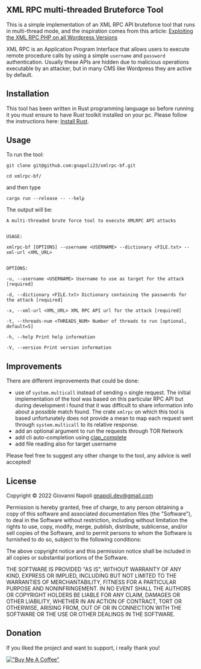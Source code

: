 
## XML RPC multi-threaded Bruteforce Tool

This is a simple implementation of an XML RPC API bruteforce tool that runs in multi-thread mode, and the inspiration comes from this article: [Exploiting the XML RPC PHP on all Wordpress Versions](https://nitesculucian.github.io/2019/07/01/exploiting-the-xmlrpc-php-on-all-wordpress-versions/)


XML RPC is an Application Program Interface that allows users to execute remote procedure calls by using a simple `username` and `password` authentication. Usually these APIs are hidden due to malicious operations executable by an attacker, but in many CMS like Wordpress they are active by default.

  

## Installation

This tool has been written in Rust programming language so before running it you must ensure to have Rust toolkit installed on your pc.
Please follow the instructions here: [Install Rust](https://www.rust-lang.org/tools/install).


## Usage

To run the tool:

```
git clone git@github.com:gnapoli23/xmlrpc-bf.git

cd xmlrpc-bf/
```

and then type

`cargo run --release -- --help`

  
The output will be:

```
A multi-threaded brute force tool to execute XMLRPC API attacks


USAGE:

xmlrpc-bf [OPTIONS] --username <USERNAME> --dictionary <FILE.txt> --xml-url <XML_URL>


OPTIONS:

-u, --username <USERNAME> Username to use as target for the attack [required]

-d, --dictionary <FILE.txt> Dictionary containing the passwords for the attack [required]

-x, --xml-url <XML_URL> XML RPC API url for the attack [required]

-t, --threads-num <THREADS_NUM> Number of threads to run [optional, default=5]

-h, --help Print help information

-V, --version Print version information
```

## Improvements

There are different improvements that could be done:
- use of `system.multicall` instead of sending `n` single request. The initial implementation of the tool was based on this particular RPC API but during development i found that it was difficult to share information info about a possible match found. The crate `xmlrpc` on which this tool is based unfortunately does not provide a mean to map each request sent through `system.multicall` to its relative response.
- add an optional argument to run the requests through TOR Network
- add cli auto-completion using [clap_complete](https://crates.io/crates/clap_complete)
- add file reading also for target username

Please feel free to suggest any other change to the tool, any advice is well accepted!

## License

Copyright © 2022 Giovanni Napoli [gnapoli.dev@gmail.com](mailto:gnapoli.dev@gmail.com)

Permission is hereby granted, free of charge, to any person obtaining a copy of this software and associated documentation files (the "Software"), to deal in the Software without restriction, including without limitation the rights to use, copy, modify, merge, publish, distribute, sublicense, and/or sell copies of the Software, and to permit persons to whom the Software is furnished to do so, subject to the following conditions:

The above copyright notice and this permission notice shall be included in all copies or substantial portions of the Software.

THE SOFTWARE IS PROVIDED "AS IS", WITHOUT WARRANTY OF ANY KIND, EXPRESS OR IMPLIED, INCLUDING BUT NOT LIMITED TO THE WARRANTIES OF MERCHANTABILITY, FITNESS FOR A PARTICULAR PURPOSE AND NONINFRINGEMENT. IN NO EVENT SHALL THE AUTHORS OR COPYRIGHT HOLDERS BE LIABLE FOR ANY CLAIM, DAMAGES OR OTHER LIABILITY, WHETHER IN AN ACTION OF CONTRACT, TORT OR OTHERWISE, ARISING FROM, OUT OF OR IN CONNECTION WITH THE SOFTWARE OR THE USE OR OTHER DEALINGS IN THE SOFTWARE.

## Donation

If you liked the project and want to support, i really thank you!

[!["Buy Me A Coffee"](https://www.buymeacoffee.com/assets/img/custom_images/orange_img.png)](https://www.buymeacoffee.com/gnapoli23)
